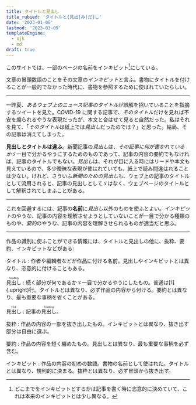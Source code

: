 ```yaml
---
title: タイトルと見出し
title_rubied: 'タイトルと{見出|み|だ}し'
date: '2023-01-06'
lastmod: '2023-03-09'
templateEngine:
  - njk
  - md
draft: true
---
```

このサイトでは、一部のページの名前をインキピット[^1]にしている。

[^1]: どこまでをインキピットとするかは記事を書く時に恣意的に決めていて、これは本来のインキピットとは少し異なる。

文章の冒頭数語のことをその文章の*インキピット*と言ふ。書物にタイトルを付けることが一般的でなかった時代に、書物を参照するために使はれていたらしい。

---

一昨夏、<i>あるウェブ上のニュース記事のタイトル</i>が誤解を招いていることを指摘するツイートを見た。COVID-19 に関する記事で、<i>そのタイトル</i>だけを見れば不安を煽られるやうな表現だったが、本文と合はせて見ると自然だった。私はそれを見て、「<i>そのタイトル</i>は紙上では*見出し*だったのでは？」と思った。結局、その記事は消えてしまった。

**見出しとタイトルは違ふ**。新聞記事の*見出し*は、*その記事に何が書かれているか*ゞ一目で分かるやうにするためのものであって、記事の内容の要約でもなければ、記事のタイトルでもない。*見出し*は、それが目に入る時にはリードや本文も見えているので、多少曖昧な表現が使はれていても、紙上で読み間違はれることは少ない。けれど、さういふ*新聞のための見出し*も、ウェブ上の記事のタイトルとして流用されると、記事の見出しとしてゞはなく、ウェブページのタイトルとして解釈されてしまふことがある。

---

これを回避するには、記事の<b>名前</b>に*見出し*以外のものを使ふとよい。*インキピット*のやうな、記事の内容を理解させようとしていないことが一目で分かる種類のものや、*要約*のやうな、記事の内容を理解させられるものが適当だと思ふ。

---

作品の識別に使ふことができる情報には、タイトルと見出しの他に、抜粋、要約、インキピットなどがある:

タイトル
: 作者や編輯者などが作品に付ける名前。見出しやインキピットとは異なり、恣意的に付けることもある。

<ruby>見出し<rt lang="en">heading</ruby>
: 続く部分が何であるかゞ一目で分かるやうにしたもの。普通は[1]{.upright}行。タイトルとは異なり、必ず作品の内容から付ける。要約とは異なり、最も重要な事柄を省くことがある。

<ruby>見出し<rt lang="en">hed</ruby>
: 記事の<ruby>見出し<rt lang="en">heading</ruby>。

抜粋
: 作品の内容の一部を抜き出したもの。インキピットとは異なり、抜き出す部分は自由に選ぶ。

要約
: 作品の内容を短く纏めたもの。見出しとは異なり、最も重要な事柄を必ず含む。

インキピット
: 作品の内容の初めの数語。書物の名前として使はれた。タイトルとは異なり、規則的に決まる。抜粋とは異なり、必ず冒頭から抜き出す。
